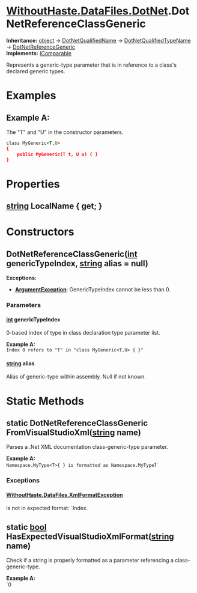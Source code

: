 # [WithoutHaste.DataFiles.DotNet](TableOfContents.WithoutHaste.DataFiles.DotNet.md).DotNetReferenceClassGeneric

**Inheritance:** [object](https://docs.microsoft.com/en-us/dotnet/api/system.object) → [DotNetQualifiedName](WithoutHaste.DataFiles.DotNet.DotNetQualifiedName.md) → [DotNetQualifiedTypeName](WithoutHaste.DataFiles.DotNet.DotNetQualifiedTypeName.md) → [DotNetReferenceGeneric](WithoutHaste.DataFiles.DotNet.DotNetReferenceGeneric.md)  
**Implements:** [IComparable](https://docs.microsoft.com/en-us/dotnet/api/system.icomparable)  

Represents a generic-type parameter that is in reference to a class's declared generic types.  

# Examples

## Example A:

The "T" and "U" in the constructor parameters.
```xml
class MyGeneric<T,U>
{
    public MyGeneric(T t, U u) { }
}
```  

# Properties

## [string](https://docs.microsoft.com/en-us/dotnet/api/system.string) LocalName { get; }

# Constructors

## DotNetReferenceClassGeneric([int](https://docs.microsoft.com/en-us/dotnet/api/system.int32) genericTypeIndex, [string](https://docs.microsoft.com/en-us/dotnet/api/system.string) alias = null)

**Exceptions:**  
* **[ArgumentException](https://docs.microsoft.com/en-us/dotnet/api/system.argumentexception)**: GenericTypeIndex cannot be less than 0.  

### Parameters

#### [int](https://docs.microsoft.com/en-us/dotnet/api/system.int32) genericTypeIndex

0-based index of type in class declaration type parameter list.  

**Example A:**  
`Index 0 refers to "T" in "class MyGeneric<T,U> { }"`  

#### [string](https://docs.microsoft.com/en-us/dotnet/api/system.string) alias

Alias of generic-type within assembly. Null if not known.  

# Static Methods

## static DotNetReferenceClassGeneric FromVisualStudioXml([string](https://docs.microsoft.com/en-us/dotnet/api/system.string) name)

Parses a .Net XML documentation class-generic-type parameter.  

**Example A:**  
`Namespace.MyType<T>{ } is formatted as Namespace.MyType`1`  

### Exceptions

#### [WithoutHaste.DataFiles.XmlFormatException](WithoutHaste.DataFiles.XmlFormatException.md)

  

 is not in expected format: `Index.  

## static [bool](https://docs.microsoft.com/en-us/dotnet/api/system.boolean) HasExpectedVisualStudioXmlFormat([string](https://docs.microsoft.com/en-us/dotnet/api/system.string) name)

Check if a string is properly formatted as a parameter referencing a class-generic-type.  

**Example A:**  
`0  

